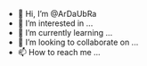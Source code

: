 - 👋 Hi, I’m @ArDaUbRa
- 👀 I’m interested in ...
- 🌱 I’m currently learning ...
- 💞️ I’m looking to collaborate on ...
- 📫 How to reach me ...

<!---
ArDaUbRa/ArDaUbRa is a ✨ special ✨ repository because its `README.md` (this file) appears on your GitHub profile.
You can click the Preview link to take a look at your changes.
--->
